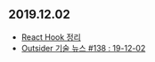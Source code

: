## 2019.12.02
* [React Hook 정리](https://velog.io/@noyo0123/React-Hook-%EC%A0%95%EB%A6%AC)
* [Outsider 기술 뉴스 #138 : 19-12-02](https://blog.outsider.ne.kr/1467)
